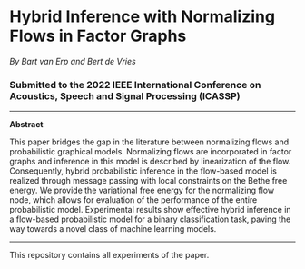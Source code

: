 # Hybrid Inference with Normalizing Flows in Factor Graphs
*By Bart van Erp and Bert de Vries*
### Submitted to the 2022 IEEE International Conference on Acoustics, Speech and Signal Processing (ICASSP)
---
**Abstract**

This paper bridges the gap in the literature between normalizing flows and probabilistic graphical models. Normalizing flows are incorporated in factor graphs and inference in this model is described by linearization of the flow. Consequently, hybrid probabilistic inference in the flow-based model is realized through message passing with local constraints on the Bethe free energy. We provide the variational free energy for the normalizing flow node, which allows for evaluation of the performance of the entire probabilistic model. Experimental results show effective hybrid inference in a flow-based probabilistic model for a binary classification task, paving the way towards a novel class of machine learning models.

---
This repository contains all experiments of the paper.
